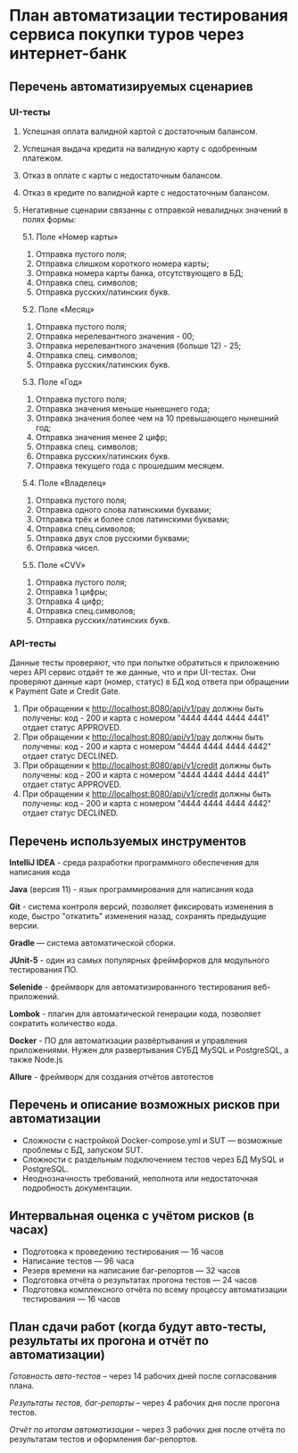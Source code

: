 # План автоматизации тестирования сервиса покупки туров через интернет-банк

## Перечень автоматизируемых сценариев

### UI-тесты

1. Успешная оплата валидной картой с достаточным балансом.
2. Успешная выдача кредита на валидную карту с одобренным платежом.
3. Отказ в оплате с карты с недостаточным балансом.
4. Отказ в кредите по валидной карте с недостаточным балансом.
5. Негативные сценарии связанны с отправкой невалидных значений в полях формы:

    5.1. Поле «Номер карты»

    1) Отправка пустого поля;
    2) Отправка слишком короткого номера карты;
    3) Отправка номера карты банка, отсутствующего в БД;
    4) Отправка спец. символов;
    5) Отправка русских/латинских букв.

    5.2. Поле «Месяц»

    1) Отправка пустого поля;
    2) Отправка нерелевантного значения - 00;
    3) Отправка нерелевантного значения (больше 12) - 25;
    4) Отправка спец. символов;
    5) Отправка русских/латинских букв.  

    5.3. Поле «Год»

    1) Отправка пустого поля;
    2) Отправка значения меньше нынешнего года;
    3) Отправка значения более чем на 10 превышающего нынешний год;
    4) Отправка значения менее 2 цифр;
    5) Отправка спец. символов;
    6) Отправка русских/латинских букв.
    7) Отправка текущего года с прошедшим месяцем.

    5.4. Поле «Владелец»

    1) Отправка пустого поля;
    2) Отправка одного слова латинскими буквами;
    3) Отправка трёх и более слов латинскими буквами;
    4) Отправка спец.символов;
    5) Отправка двух слов русскими буквами;
    6) Отправка чисел.

    5.5. Поле «CVV»

    1) Отправка пустого поля;
    2) Отправка 1 цифры;
    3) Отправка 4 цифр;
    4) Отправка спец.символов;
    5) Отправка русских/латинских букв.

### API-тесты

Данные тесты проверяют, что при попытке обратиться к приложению через API сервис отдаёт те же данные, что и при UI-тестах. Они проверяют данные карт (номер, статус) в БД код ответа при обращении к Payment Gate и Credit Gate.

1. При обращении к <http://localhost:8080/api/v1/pay> должны быть получены: код - 200 и карта c номером "4444 4444 4444 4441" отдает статус APPROVED.
2. При обращении к <http://localhost:8080/api/v1/pay> должны быть получены: код - 200 и карта с номером "4444 4444 4444 4442" отдает статус DECLINED.
3. При обращении к <http://localhost:8080/api/v1/credit> должны быть получены: код - 200 и карта c номером "4444 4444 4444 4441" отдает статус APPROVED.
4. При обращении к <http://localhost:8080/api/v1/credit> должны быть получены: код - 200 и карта с номером "4444 4444 4444 4442" отдает статус DECLINED.

## Перечень используемых инструментов

**IntelliJ IDEA** - среда разработки программного обеспечения для написания кода

**Java** (версия 11) - язык программирования для написания кода

**Git** - система контроля версий, позволяет фиксировать изменения в коде, быстро "откатить" изменения назад, сохранять предыдущие версии.

**Gradle** — система автоматической сборки.

**JUnit-5** - один из самых популярных фреймфорков для модульного тестирования ПО.

**Selenide** - фреймворк для автоматизированного тестирования веб-приложений.

**Lombok** - плагин для автоматической генерации кода, позволяет сократить количество кода.

**Docker** -  ПО для автоматизации развёртывания и управления приложениями. Нужен для развертывания СУБД MySQL и PostgreSQL, а также Node.js  

**Allure** - фреймворк для создания отчётов автотестов

## Перечень и описание возможных рисков при автоматизации

- Сложности с настройкой Docker-compose.yml и SUT — возможные проблемы с БД, запуском SUT.
- Сложности с раздельным подключением тестов через БД MySQL и PostgreSQL.
- Неоднозначность требований, неполнота или недостаточная подробность документации.

## Интервальная оценка с учётом рисков (в часах)

- Подготовка к проведению тестирования — 16 часов
- Написание тестов — 96 часа
- Резерв времени на написание баг-репортов — 32 часов
- Подготовка отчёта о результатах прогона тестов — 24 часов
- Подготовка комплексного отчёта по всему процессу автоматизации тестирования — 16 часов

## План сдачи работ (когда будут авто-тесты, результаты их прогона и отчёт по автоматизации)

_Готовность авто-тестов_ – через 14 рабочих дней после согласования плана.

_Результаты тестов, баг-репорты_ – через 4 рабочих дня после прогона тестов.

_Отчёт по итогам автоматизации_ – через 3 рабочих дня после отчёта по результатам тестов и оформления баг-репортов.
